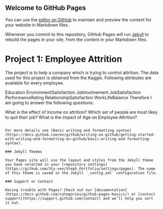 ## Welcome to GitHub Pages

You can use the [editor on GitHub](https://github.com/Sty-ven/Steph_Portfolio/edit/gh-pages/index.md) to maintain and preview the content for your website in Markdown files.

Whenever you commit to this repository, GitHub Pages will run [Jekyll](https://jekyllrb.com/) to rebuild the pages in your site, from the content in your Markdown files.

# Project 1: Employee Attrition
The project is to help a company which is trying to control attrition. The data used for this project is obtained from the Kaggle. Following attributes are available for every employee.

Education
EnvironmentSatisfaction
JobInvolvement
JobSatisfaction
PerformanceRating
RelationshipSatisfaction
WorkLifeBalance
Therefore I am going to answer the following questions:

What is the effect of Income on attrition?
Which set of people are most likey to quit their job?
What is the impact of Age on Employee Attrition?
```

For more details see [Basic writing and formatting syntax](https://docs.github.com/en/github/writing-on-github/getting-started-with-writing-and-formatting-on-github/basic-writing-and-formatting-syntax).

### Jekyll Themes

Your Pages site will use the layout and styles from the Jekyll theme you have selected in your [repository settings](https://github.com/Sty-ven/Steph_Portfolio/settings/pages). The name of this theme is saved in the Jekyll `_config.yml` configuration file.

### Support or Contact

Having trouble with Pages? Check out our [documentation](https://docs.github.com/categories/github-pages-basics/) or [contact support](https://support.github.com/contact) and we’ll help you sort it out.
